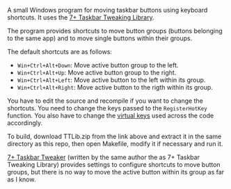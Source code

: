 

A small Windows program for moving taskbar buttons using keyboard shortcuts.
It uses the [7+ Taskbar Tweaking Library](https://ramensoftware.com/7-taskbar-tweaking-library).

The program provides shortcuts to move button groups (buttons belonging to the same app)
and to move single buttons within their groups.

The default shortcuts are as follows:
- `Win+Ctrl+Alt+Down`: Move active button group to the left.
- `Win+Ctrl+Alt+Up`: Move active button group to the right.
- `Win+Ctrl+Alt+Left`: Move active button to the left within its group.
- `Win+Ctrl+Alt+Right`: Move active button to the rigth within its group.

You have to edit the source and recompile if you want to change the shortcuts.
You need to change the keys passed to the `RegisterHotKey` function.
You also have to change the [virtual keys](https://docs.microsoft.com/en-us/windows/win32/inputdev/virtual-key-codes)
used across the code accordingly.

To build, download TTLib.zip from the link above and extract it in the same directory as this repo, then open Makefile, modify it if necessary and run it.

[7+ Taskbar Tweaker](https://ramensoftware.com/7-taskbar-tweaker) (written by the same author the as 7+ Taskbar Tweaking Library)
provides settings to configure shortcuts to move button groups, but there is no
way to move the active button within its group as far as I know.
